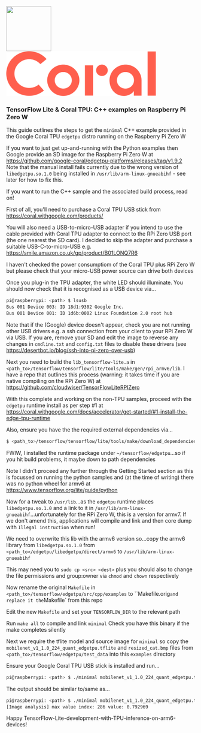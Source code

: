 <img  align="left"  width="120"  height="120"  src="https://avatars0.githubusercontent.com/u/15658638?s=200&v=4">
<img  align="centre"  width="400"  height="120"  src="./coral-logo.png">

### TensorFlow Lite & Coral TPU: C++ examples on Raspberry Pi Zero W

This guide outlines the steps to get the `minimal` C++ example provided in the Google Coral TPU `edgetpu` distro running on the Raspberry Pi Zero W

If you want to just get up-and-running with the Python examples then Google provide an SD image for the Raspberry Pi Zero W at https://github.com/google-coral/edgetpu-platforms/releases/tag/v1.9.2 
Note that the manual install fails currently due to the wrong version of `libedgetpu.so.1.0` being installed in `/usr/lib/arm-linux-gnueabihf` - see later for how to fix this.

If you want to run the C++ sample and the associated build process, read on!

First of all, you'll need to purchase a Coral TPU USB stick from https://coral.withgoogle.com/products/

You will also need a USB-to-micro-USB adapter if you intend to use the cable provided with Coral TPU adapter to connect to the RPi Zero USB port (the one nearest the SD card). I decided to skip the adapter and purchase a suitable USB-C-to-micro-USB e.g. https://smile.amazon.co.uk/gp/product/B01LONQ7R6

I haven't checked the power consumptiom of the Coral TPU plus RPi Zero W but please check that your micro-USB power source can drive both devices

Once you plug-in the TPU adapter, the white LED should illuminate. You should now check that it is recognised as a USB device via...

```sh
pi@raspberrypi: <path> $ lsusb
Bus 001 Device 003: ID 18d1:9302 Google Inc.
Bus 001 Device 001: ID 1d6b:0002 Linux Foundation 2.0 root hub
```

Note that if the (Google) device doesn't appear, check you are not running other USB drivers e.g. a ssh connection from your client to your RPi Zero W via USB. If you are, remove your SD and edit the image to reverse any changes in `cmdline.txt` and `config.txt` files to disable these drivers (see https://desertbot.io/blog/ssh-into-pi-zero-over-usb)

Next you need to build the `lib_tensorflow-lite.a` in `<path_to>/tensorflow/tensorflow/lite/tools/make/gen/rpi_armv6/lib`. I have a repo that outlines this process (warning: it takes time if you are native compiling on the RPi Zero W) at https://github.com/cloudwiser/TensorFlowLiteRPIZero

With this complete and working on the non-TPU samples, proceed with the `edgetpu` runtime install as per step #1 at https://coral.withgoogle.com/docs/accelerator/get-started/#1-install-the-edge-tpu-runtime

Also, ensure you have the the required external dependencies via...
```sh
$ <path_to>/tensorflow/tensorflow/lite/tools/make/download_dependencies.sh
```

FWIW, I installed the runtime package under `~/tensorflow/edgetpu`...so if you hit build problems, it maybe down to path dependencies

Note I didn't proceed any further through the Getting Started section as this is focussed on running the python samples and (at the time of writing) there was no python wheel for armv6 at https://www.tensorflow.org/lite/guide/python

Now for a tweak to `/usr/lib`...as the `edgetpu` runtime places `libedgetpu.so.1.0` and a link to it in `/usr/lib/arm-linux-gnueabihf`...unfortunately for the RPi Zero W, this is a version for armv7. If we don't amend this, applications will compile and link and then core dump with `Illegal instruction` when run!

We need to overwrite this lib with the armv6 version so...copy the armv6 library from `libedgetpu.so.1.0` from `<path_to>/edgetpu/libedgetpu/direct/armv6` to `/usr/lib/arm-linux-gnueabihf`

This may need you to `sudo cp <src> <dest>` plus you should also to change the file permissions and group:owner via `chmod` and `chown` respectively

Now rename the original `Makefile` in `<path_to>/tensorflow/edgetpu/src/cpp/examples` to ``Makefile.orig` and replace it the `Makefile` from this repo

Edit the new `Makefile` and set your `TENSORFLOW_DIR` to the relevant path

Run `make all` to compile and link `minimal`
Check you have this binary if the make completes silently

Next we require the tflite model and source image for `minimal` so copy the `mobilenet_v1_1.0_224_quant_edgetpu.tflite` and `resized_cat.bmp` files from `<path_to>/tensorflow/edgetpu/test_data` into this `examples` directory

Ensure your Google Coral TPU USB stick is installed and run...
```sh
pi@raspberrypi: <path> $ ./minimal mobilenet_v1_1.0_224_quant_edgetpu.tflite resized_cat.bmp
```

The output should be similar to/same as...
```sh
pi@raspberrypi: <path> $ ./minimal mobilenet_v1_1.0_224_quant_edgetpu.tflite resized_cat.bmp
[Image analysis] max value index: 286 value: 0.792969
```

Happy TensorFlow-Lite-development-with-TPU-inference-on-arm6-devices!
